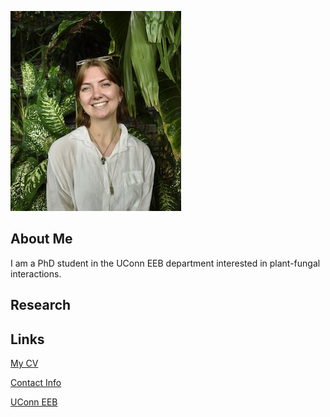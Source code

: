 ![Image of Laurel Schmidt](images/headshot.jpg "REPLACE_WITH_SHORT_DESCRIPTION")

## About Me
I am a PhD student in the UConn EEB department interested in plant-fungal interactions.

## Research

## Links
[My CV](PDFs/cv.pdf)

[Contact Info](contact-info.html) 

[UConn EEB](https://eeb.uconn.edu/) 
